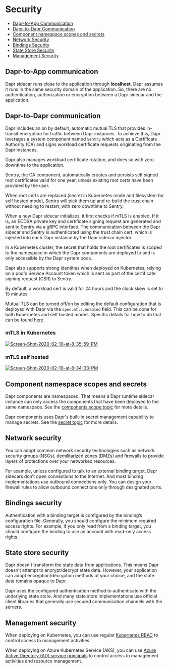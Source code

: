 # Security

- [Dapr-to-App Communication](#dapr-to-app-communication)
- [Dapr-to-Dapr Communication](#dapr-to-dapr-communication)
- [Component namespace scopes and secrets](#Component-namespace-scopes-and-secrets)
- [Network Security](#network-security)
- [Bindings Security](#bindings-security)
- [State Store Security](#state-store-security)
- [Management Security](#management-security)


## Dapr-to-App communication

Dapr sidecar runs close to the application through **localhost**. Dapr assumes it runs in the same security domain of the application. So, there are no authentication, authorization or encryption between a Dapr sidecar and the application.

## Dapr-to-Dapr communication

Dapr includes an on by default, automatic mutual TLS that provides in-transit encryption for traffic between Dapr instances.
To achieve this, Dapr leverages a system component named `Sentry` which acts as a Certificate Authority (CA) and signs workload certificate requests originating from the Dapr instances.

Dapr also manages workload certificate rotation, and does so with zero downtime to the application.

Sentry, the CA component, automatically creates and persists self signed root certificates valid for one year, unless existing root certs have been provided by the user.

When root certs are replaced (secret in Kubernetes mode and filesystem for self hosted mode), Sentry will pick them up and re-build the trust chain without needing to restart, with zero downtime to Sentry.

When a new Dapr sidecar initializes, it first checks if mTLS is enabled. If it is, an ECDSA private key and certificate signing request are generated and sent to Sentry via a gRPC interface. The communication between the Dapr sidecar and Sentry is authenticated using the trust chain cert, which is injected into each Dapr instance by the Dapr sidecar injector.

In a Kubernetes cluster, the secret that holds the root certificates is scoped to the namespace in which the Dapr components are deployed to and is only accessible by the Dapr system pods.

Dapr also supports strong identities when deployed on Kubernetes, relying on a pod's Service Account token which is sent as part of the certificate signing request (CSR) to Sentry.

By default, a workload cert is valid for 24 hours and the clock skew is set to 15 minutes.

Mutual TLS can be turned off/on by editing the default configuration that is deployed with Dapr via the `spec.mtls.enabled` field.
This can be done for both Kubernetes and self hosted modes.
Specific details for how to do that can be found [here](../../howto/configure-mtls).

### mTLS in Kubernetes

<a href="https://ibb.co/4VXWJ3d"><img src="https://i.ibb.co/rwzkvNs/Screen-Shot-2020-02-10-at-8-35-59-PM.png" alt="Screen-Shot-2020-02-10-at-8-35-59-PM" border="0"></a>

### mTLS self hosted

<a href="https://ibb.co/XWFYsfY"><img src="https://i.ibb.co/rQ5d6Kd/Screen-Shot-2020-02-10-at-8-34-33-PM.png" alt="Screen-Shot-2020-02-10-at-8-34-33-PM" border="0"></a>

## Component namespace scopes and secrets

Dapr components are namespaced. That means a Dapr runtime sidecar instance can only access the components that have been deployed to the same namespace. See the [components scope topic](../../howto/components-scopes) for more details.

Dapr components uses Dapr's built-in secret management capability to manage secrets. See the [secret topic](../secrets/README.md) for more details.

## Network security

You can adopt common network security technologies such as network security groups (NSGs), demilitarized zones (DMZs) and firewalls to provide layers of protections over your networked resources.

For example, unless configured to talk to an external binding target, Dapr sidecars don’t open connections to the Internet. And most binding implementations use outbound connections only. You can design your firewall rules to allow outbound connections only through designated ports.

## Bindings security

Authentication with a binding target is configured by the binding’s configuration file. Generally, you should configure the minimum required access rights. For example, if you only read from a binding target, you should configure the binding to use an account with read-only access rights.

## State store security

Dapr doesn't transform the state data from applications. This means Dapr doesn't attempt to encrypt/decrypt state data. However, your application can adopt encryption/decryption methods of your choice, and the state data remains opaque to Dapr.

Dapr uses the configured authentication method to authenticate with the underlying state store. And many state store implementations use official client libraries that generally use secured communication channels with the servers.

## Management security

When deploying on Kubernetes, you can use regular [Kubernetes RBAC]( https://kubernetes.io/docs/reference/access-authn-authz/rbac/) to control access to management activities.

When deploying on Azure Kubernetes Service (AKS), you can use [Azure Active Directory (AD) service principals]( https://docs.microsoft.com/en-us/azure/active-directory/develop/app-objects-and-service-principals) to control access to management activities and resource management.
